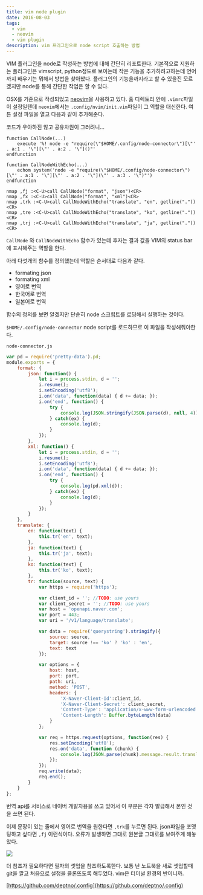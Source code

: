 ```yaml
---
title: vim node plugin
date: 2016-08-03
tags:
  - vim
  - neovim
  - vim plugin
description: vim 프러그인으로 node script 호출하는 방법
---
```


VIM 플러그인을 node로 작성하는 방법에 대해 간단히 리포트한다. 기본적으로 지원하는 플러그인은 vimscript, python정도로 보이는데 작은 기능을 추가하려고하는데 언어까지 배우기는 뭐해서 방법을 찾아봤다. 플러그인의 기능을까지라고 할 수 있을진 모르겠지만 node를 통해 간단한 작업은 할 수 있다.

OSX를 기준으로 작성되었고 [neovim](http://blog.bglee.me/posts/2016/nvim/)을 사용하고 있다. 홈 디렉토리 안에 `.vimrc`파일이 설정일텐데 `neovim`에서는 `.config/nvim/init.vim`파일이 그 역할을 대신한다. 여튼 설정 파일을 열고 다음과 같이 추가해준다.

코드가 우아하진 않고 공유차원이 그러려니...

```vim
function CallNode(...) 
    execute '%! node -e "require(\"$HOME/.config/node-connector\")[\"' . a:1 . '\"][\"' . a:2 . '\"]()"'
endfunction

function CallNodeWithEcho(...) 
    echom system('node -e "require(\"$HOME/.config/node-connector\")[\"' . a:1 . '\"][\"' . a:2 . '\"](\"' . a:3 . '\")"')
endfunction

nmap ,fj :<C-U>call CallNode("format", "json")<CR>
nmap ,fx :<C-U>call CallNode("format", "xml")<CR>
nmap ,trk :<C-U>call CallNodeWithEcho("translate", "en", getline("."))<CR>
nmap ,tre :<C-U>call CallNodeWithEcho("translate", "ko", getline("."))<CR>
nmap ,trj :<C-U>call CallNodeWithEcho("translate", "ja", getline("."))<CR>
```

`CallNode` 와 `CallNodeWithEcho` 함수가 있는데 후자는 결과 값을 VIM의 status bar에 표시해주는 역할을 한다.

아래 다섯개의 함수를 정의했는데 역할은 순서대로 다음과 같다.

* formating json
* formating xml
* 영어로 번역
* 한국어로 번역
* 일본어로 번역

함수의 정의를 보면 알겠지만 단순히 node 스크립트를 로딩해서 실행하는 것이다.

`$HOME/.config/node-connector` node script를 로드하므로 이 파일을 작성해줘야한다.

`node-connector.js`

```js
var pd = require('pretty-data').pd;
module.exports = {
    format: {
        json: function() {
            let i = process.stdin, d = '';
            i.resume();
            i.setEncoding('utf8');
            i.on('data', function(data) { d += data; });
            i.on('end', function() {
                try {
                    console.log(JSON.stringify(JSON.parse(d), null, 4));
                } catch(ex) {
                    console.log(d);
                }
            });
        },
        xml: function() {
            let i = process.stdin, d = '';
            i.resume();
            i.setEncoding('utf8');
            i.on('data', function(data) { d += data; });
            i.on('end', function() {
                try {
                    console.log(pd.xml(d));
                } catch(ex) {
                    console.log(d);
                }
            });
        }
    },
    translate: {
        en: function(text) {
            this.tr('en', text);
        },
        ja: function(text) {
            this.tr('ja', text);
        },
        ko: function(text) {
            this.tr('ko', text);
        },
        tr: function(source, text) {
            var https = require('https');

            var client_id = ''; //TODO: use yours
            var client_secret = ''; //TODO: use yours
            var host = 'openapi.naver.com';
            var port = 443;
            var uri = '/v1/language/translate';

            var data = require('querystring').stringify({
                source: source,
                target: source !== 'ko' ? 'ko' : 'en',
                text: text
            });

            var options = {
                host: host,
                port: port,
                path: uri,
                method: 'POST',
                headers: {
                    'X-Naver-Client-Id':client_id,
                    'X-Naver-Client-Secret': client_secret,
                    'Content-Type': 'application/x-www-form-urlencoded',
                    'Content-Length': Buffer.byteLength(data)
                }
            };

            var req = https.request(options, function(res) {
                res.setEncoding('utf8');
                res.on('data', function (chunk) {
                    console.log(JSON.parse(chunk).message.result.translatedText);
                });
            });
            req.write(data);
            req.end();
        }
    }
};
```

번역 api를 서비스로 네이버 개발자용을 쓰고 있어서 이 부분은 각자 발급해서 본인 것을 쓰면 된다.

이제 문장이 있는 줄에서 영어로 번역을 원한다면 `,trk`를 누르면 된다. json파일을 포맷팅하고 싶다면 `,fj` 이런식이다. 오류가 발생하면 그대로 원본글 그대로를 보여주게 해놓았다.

![](https://lh3.googleusercontent.com/Fe-tFQizH0CoxQ9FhCGlr5eSMqytEXRVb3WUjeADnxQy_IHY2RDovBceHDmGe3vEFkd0FART-ZiznSvQyyVOjxVXqEtdfMfL7oMD2IKGUHFylzebdqfgox9NKNuufM6WB5kE14MKYCOgIkCTQCWsyGP5lxSXShg0ecsO-D9AHT_ZTQpMjtlAZkxSuXucykq_WAFuiicghMsDFSpTwKmWSt0DQIXJxX6ZpzMmV8jOD_wKwg0kxswsmeYBTAyL51eGAOXzQSHdsJziq6bu3B-8qcEII9UW-isg09QzMMzQVnxiFw1NqsDZQyPryNaZFV5PRQqU-CQxXFchsmQ9KDmTcc1jf2k0tt7DeSXUMaZSILpkPvTd4x6HoTzCM7_ZVQYxo1J3Hz1BhrtzgosJ9imjPbS-B8fz4cpXoNh_UqH_D2d-iEDA1aVg3BiuvgHJqsmHKrXUgt5VEinQri3CJSfctutGGXNB81X1V-e8WF3GM5u2ZsqB6MnAU8RAstE72Q_DqmsEcVqcY_EnZnP1tOu93vdqrByjrdzcnr8snG3tEYM_ozDnhLVesTDiYduND_G6ynoLUHt-AlrjEA3nRsrB0F8LHfsP6oms_QfrjgjT04CBOQ09UA=w191-h176-no)

더 참조가 필요하다면 필자의 셋업을 참조하도록한다. 보통 난 노트북을 새로 셋업할때 git을 깔고 처음으로 설정을 클론뜨도록 해두었다. vim은 터미널 환경의 반이니까.

[https://github.com/deptno/.config](https://github.com/deptno/.config)
